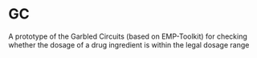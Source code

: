 # GC
A prototype of the Garbled Circuits (based on EMP-Toolkit) for checking whether the dosage of a drug ingredient is within the legal dosage range
